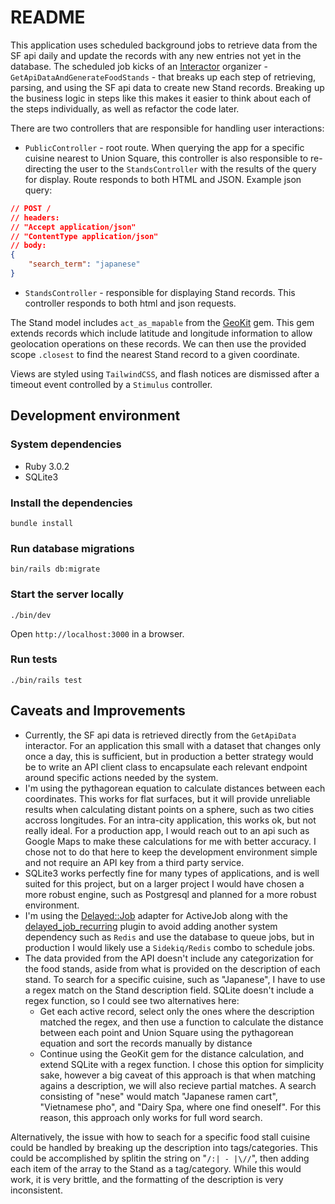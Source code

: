 # README

This application uses scheduled background jobs to retrieve data from the SF api daily and update the records with any new entries not yet in the database.
The scheduled job kicks of an [Interactor](https://github.com/collectiveidea/interactor/) organizer - `GetApiDataAndGenerateFoodStands` - that breaks up each step of retrieving, parsing, and using the SF api data to create new Stand records. Breaking up the business logic in steps like this makes it easier to think about each of the steps individually, as well as refactor the code later.

There are two controllers that are responsible for handling user interactions:
- `PublicController` - root route. When querying the app for a specific cuisine nearest to Union Square, this controller is also responsible to re-directing the user to the `StandsController` with the results of the query for display. Route responds to both HTML and JSON.
Example json query:
```json
// POST /
// headers:
// "Accept application/json"
// "ContentType application/json"
// body:
{
    "search_term": "japanese"
}
```
- `StandsController` - responsible for displaying Stand records. This controller responds to both html and json requests.

The Stand model includes `act_as_mapable` from the [GeoKit](https://github.com/geokit/geokit-rails) gem. This gem extends records which include latitude and longitude information to allow geolocation operations on these records. We can then use the provided scope `.closest` to find the nearest Stand record to a given coordinate.

Views are styled using `TailwindCSS`, and flash notices are dismissed after a timeout event controlled by a `Stimulus` controller.


## Development environment

### System dependencies
- Ruby 3.0.2
- SQLite3

### Install the dependencies

```shell
bundle install
```

### Run database migrations

```shell
bin/rails db:migrate
```

### Start the server locally

```shell
./bin/dev
```

Open `http://localhost:3000` in a browser.

### Run tests

```shell
./bin/rails test
```

## Caveats and Improvements

- Currently, the SF api data is retrieved directly from the `GetApiData` interactor. For an application this small with a dataset that changes only once a day, this is sufficient, but in production a better strategy would be to write an API client class to encapsulate each relevant endpoint around specific actions needed by the system.
- I'm using the pythagorean equation to calculate distances between each coordinates. This works for flat surfaces, but it will provide unreliable results when calculating distant points on a sphere, such as two cities accross longitudes. For an intra-city application, this works ok, but not really ideal. For a production app, I would reach out to an api such as Google Maps to make these calculations for me with better accuracy. I chose not to do that here to keep the development environment simple and not require an API key from a third party service.
- SQLite3 works perfectly fine for many types of applications, and is well suited for this project, but on a larger project I would have chosen a more robust engine, such as Postgresql and planned for a more robust environment.
- I'm using the [Delayed::Job](https://github.com/collectiveidea/delayed_job) adapter for ActiveJob along with the [delayed_job_recurring](https://github.com/amitree/delayed_job_recurring) plugin to avoid adding another system dependency such as `Redis` and use the database to queue jobs, but in production I would likely use a `Sidekiq/Redis` combo to schedule jobs.
- The data provided from the API doesn't include any categorization for the food stands, aside from what is provided on the description of each stand. To search for a specific cuisine, such as "Japanese", I have to use a regex match on the Stand description field. SQLite doesn't include a regex function, so I could see two alternatives here: 
    - Get each active record, select only the ones where the description matched the regex, and then use a function to calculate the distance between each point and Union Square using the pythagorean equation and sort the records manually by distance
    - Continue using the GeoKit gem for the distance calculation, and extend SQLite with a regex function. I chose this option for simplicity sake, however a big caveat of this approach is that when matching agains a description, we will also recieve partial matches. A search consisting of "nese" would match "Japanese ramen cart", "Vietnamese pho", and "Dairy Spa, where one find oneself". For this reason, this approach only works for full word search.

Alternatively, the issue with how to seach for a specific food stall cuisine could be handled by breaking up the description into tags/categories. This could be accomplished by splitin the string on  "`/:| - |\//`", then adding each item of the array to the Stand as a tag/category. While this would work, it is very brittle, and the formatting of the description is very inconsistent.